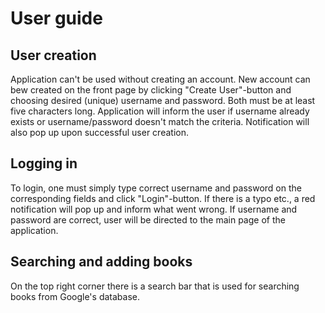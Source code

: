 # User guide

## User creation
Application can't be used without creating an account. New account can bew created on the front page by clicking "Create User"-button and choosing desired (unique) 
username and password. Both must be at least five characters long. Application will inform the user if username already exists or username/password doesn't match the 
criteria. Notification will also pop up upon successful user creation.

## Logging in
To login, one must simply type correct username and password on the corresponding fields and click "Login"-button. If there is a typo etc., a red notification will pop up and inform what went wrong.
If username and password are correct, user will be directed to the main page of the application.

## Searching and adding books
On the top right corner there is a search bar that is used for searching books from Google's database.

